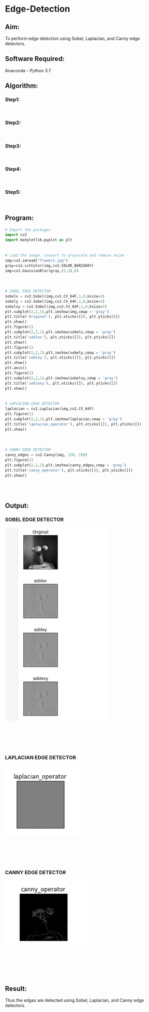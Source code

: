 # Edge-Detection
## Aim:
To perform edge detection using Sobel, Laplacian, and Canny edge detectors.

## Software Required:
Anaconda - Python 3.7

## Algorithm:
### Step1:
<br>


### Step2:
<br>

### Step3:
<br>

### Step4:
<br>

### Step5:
<br>

 
## Program:

``` Python
# Import the packages
import cv2
import matplotlib.pyplot as plt


# Load the image, Convert to grayscale and remove noise
img=cv2.imread("flowers.jpg")
gray=cv2.cvtColor(img,cv2.COLOR_BGR2GRAY)
img=cv2.GaussianBlur(gray,(3,3),0)



# SOBEL EDGE DETECTOR
sobelx = cv2.Sobel(img,cv2.CV_64F,1,0,ksize=5)
sobely = cv2.Sobel(img,cv2.CV_64F,1,0,ksize=5)
sobelxy = cv2.Sobel(img,cv2.CV_64F,1,0,ksize=5)
plt.subplot(2,2,1),plt.imshow(img,cmap = 'gray')
plt.title('Original'), plt.xticks([]), plt.yticks([])
plt.show()
plt.figure(1)
plt.subplot(2,2,1),plt.imshow(sobelx,cmap = 'gray')
plt.title('soblex'), plt.xticks([]), plt.yticks([])
plt.show()
plt.figure(1)
plt.subplot(2,2,1),plt.imshow(sobely,cmap = 'gray')
plt.title('sobley'), plt.xticks([]), plt.yticks([])
plt.show()
plt.axis()
plt.figure(1)
plt.subplot(2,2,1),plt.imshow(sobelxy,cmap = 'gray')
plt.title('soblexy'), plt.xticks([]), plt.yticks([])
plt.show()


# LAPLACIAN EDGE DETECTOR
laplacian = cv2.Laplacian(img,cv2.CV_64F)
plt.figure(1)
plt.subplot(2,2,1),plt.imshow(laplacian,cmap = 'gray')
plt.title('laplacian_operator'), plt.xticks([]), plt.yticks([])
plt.show()



# CANNY EDGE DETECTOR
canny_edges = cv2.Canny(img, 120, 150)
plt.figure(1)
plt.subplot(2,2,1),plt.imshow(canny_edges,cmap = 'gray')
plt.title('canny_operator'), plt.xticks([]), plt.yticks([])
plt.show()





```
## Output:
### SOBEL EDGE DETECTOR
![](./1.jpg)
<br>
<br>
<br>
<br>
<br>
<br>


### LAPLACIAN EDGE DETECTOR
![](./2.jpg)
<br>
<br>
<br>
<br>
<br>
<br>


### CANNY EDGE DETECTOR
![](./3.jpg)
<br>
<br>
<br>
<br>
<br>
<br>

## Result:
Thus the edges are detected using Sobel, Laplacian, and Canny edge detectors.
